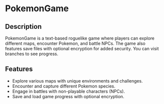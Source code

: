 # PokemonGame

## Description
PokemonGame is a text-based roguelike game where players can explore different maps, encounter Pokemon, and battle NPCs. The game also features save files with optional encryption for added security. You can visit branches to see progress.

## Features
- Explore various maps with unique environments and challenges.
- Encounter and capture different Pokemon species.
- Engage in battles with non-playable characters (NPCs).
- Save and load game progress with optional encryption.
